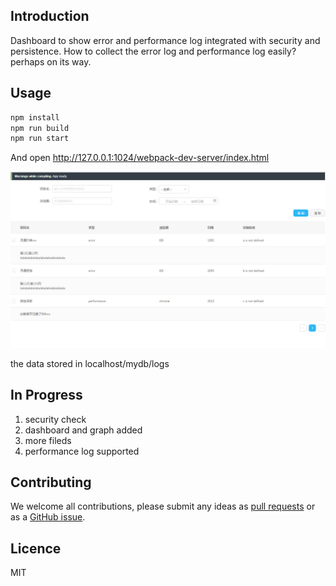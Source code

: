 ## Introduction
Dashboard to show error and performance log integrated with security and persistence. How to collect the error log and performance log easily? perhaps on its way.

## Usage
```bash
npm install
npm run build
npm run start
```
And open http://127.0.0.1:1024/webpack-dev-server/index.html

![image](https://github.com/azl397985856/zhuque/raw/master/clip.png)

the data stored in localhost/mydb/logs

## In Progress
1. security check
2. dashboard and graph added
3. more fileds
4. performance log supported

## Contributing

We welcome all contributions, please submit any ideas as [pull requests](https://github.com/azl397985856/zhuque/pulls) or as a [GitHub issue](https://github.com/azl397985856/zhuque/issues).
## Licence
MIT
